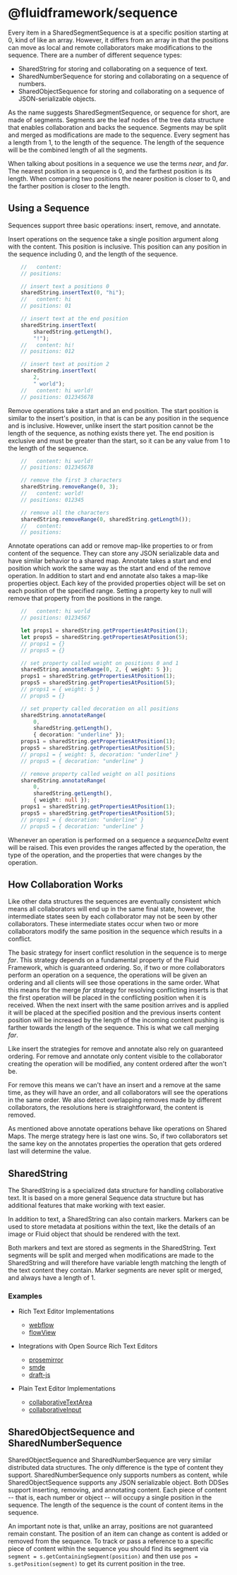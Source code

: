 # @fluidframework/sequence

Every item in a SharedSegmentSequence is at a specific position starting at 0, kind of like an array. However, it
differs from an array in that the positions can move as local and remote collaborators make modifications to the
sequence. There are a number of different sequence types:

- SharedString for storing and collaborating on a sequence of text.
- SharedNumberSequence for storing and collaborating on a sequence of numbers.
- SharedObjectSequence for storing and collaborating on a sequence of JSON-serializable objects.

As the name suggests SharedSegmentSequence, or sequence for short, are made of segments. Segments are the leaf nodes of
the tree data structure that enables collaboration and backs the sequence. Segments may be split and merged as
modifications are made to the sequence. Every segment has a length from 1, to the length of the sequence. The length of
the sequence will be the combined length of all the segments.

When talking about positions in a sequence we use the terms *near*, and *far*. The nearest position in a sequence is 0,
and the farthest position is its length. When comparing two positions the nearer position is closer to 0, and the
farther position is closer to the length.

## Using a Sequence

Sequences support three basic operations: insert, remove, and annotate.

Insert operations on the sequence take a single position argument along with the content. This position is inclusive.
This position can any position in the sequence including 0, and the length of the sequence.

```typescript
    //   content:
    // positions:

    // insert text a positions 0
    sharedString.insertText(0, "hi");
    //   content: hi
    // positions: 01

    // insert text at the end position
    sharedString.insertText(
        sharedString.getLength(),
        "!");
    //   content: hi!
    // positions: 012

    // insert text at position 2
    sharedString.insertText(
        2,
        " world");
    //   content: hi world!
    // positions: 012345678
```

Remove operations take a start and an end position. The start position is similar to the insert's position, in that is
can be any position in the sequence and is inclusive. However, unlike insert the start position cannot be the length of
the sequence, as nothing exists there yet. The end position is exclusive and must be greater than the start, so it can
be any value from 1 to the length of the sequence.

```typescript
    //   content: hi world!
    // positions: 012345678

    // remove the first 3 characters
    sharedString.removeRange(0, 3);
    //   content: world!
    // positions: 012345

    // remove all the characters
    sharedString.removeRange(0, sharedString.getLength());
    //   content:
    // positions:
```

Annotate operations can add or remove map-like properties to or from content of the sequence. They can store any JSON
serializable data and have similar behavior to a shared map. Annotate takes a start and end position which work the same
way as the start and end of the remove operation. In addition to start and end annotate also takes a map-like properties
object. Each key of the provided properties object will be set on each position of the specified range. Setting a
property key to null will remove that property from the positions in the range.

```typescript
    //   content: hi world
    // positions: 01234567

    let props1 = sharedString.getPropertiesAtPosition(1);
    let props5 = sharedString.getPropertiesAtPosition(5);
    // props1 = {}
    // props5 = {}

    // set property called weight on positions 0 and 1
    sharedString.annotateRange(0, 2, { weight: 5 });
    props1 = sharedString.getPropertiesAtPosition(1);
    props5 = sharedString.getPropertiesAtPosition(5);
    // props1 = { weight: 5 }
    // props5 = {}

    // set property called decoration on all positions
    sharedString.annotateRange(
        0,
        sharedString.getLength(),
        { decoration: "underline" });
    props1 = sharedString.getPropertiesAtPosition(1);
    props5 = sharedString.getPropertiesAtPosition(5);
    // props1 = { weight: 5, decoration: "underline" }
    // props5 = { decoration: "underline" }

    // remove property called weight on all positions
    sharedString.annotateRange(
        0,
        sharedString.getLength(),
        { weight: null });
    props1 = sharedString.getPropertiesAtPosition(1);
    props5 = sharedString.getPropertiesAtPosition(5);
    // props1 = { decoration: "underline" }
    // props5 = { decoration: "underline" }
```

Whenever an operation is performed on a sequence a *sequenceDelta* event will be raised. This even provides the ranges
affected by the operation, the type of the operation, and the properties that were changes by the operation.

## How Collaboration Works

Like other data structures the sequences are eventually consistent which means all collaborators will end up in the same
final state, however, the intermediate states seen by each collaborator may not be seen by other collaborators. These
intermediate states occur when two or more collaborators modify the same position in the sequence which results in a
conflict.

The basic strategy for insert conflict resolution in the sequence is to merge *far*. This strategy depends on a
fundamental property of the Fluid Framework, which is guaranteed ordering. So, if two or more collaborators perform an
operation on a sequence, the operations will be given an ordering and all clients will see those operations in the same
order. What this means for the merge *far* strategy for resolving conflicting inserts is that the first operation will
be placed in the conflicting position when it is received. When the next insert with the same position arrives and is
applied it will be placed at the specified position and the previous inserts content position will be increased by the
length of the incoming content pushing is farther towards the length of the sequence. This is what we call merging
*far*.

Like insert the strategies for remove and annotate also rely on guaranteed ordering. For remove and annotate only
content visible to the collaborator creating the operation will be modified, any content ordered after the won't be.

For remove this means we can't have an insert and a remove at the same time, as they will have an order, and all
collaborators will see the operations in the same order. We also detect overlapping removes made by different
collaborators, the resolutions here is straightforward, the content is removed.

As mentioned above annotate operations behave like operations on Shared Maps. The merge strategy here is last one wins.
So, if two collaborators set the same key on the annotates properties the operation that gets ordered last will
determine the value.

## SharedString

The SharedString is a specialized data structure for handling collaborative text. It is based on a more general
Sequence data structure but has additional features that make working with text easier.

In addition to text, a SharedString can also contain markers. Markers can be used to store metadata at positions within
the text, like the details of an image or Fluid object that should be rendered with the text.

Both markers and text are stored as segments in the SharedString. Text segments will be split and merged when
modifications are made to the SharedString and will therefore have variable length matching the length of the text
content they contain. Marker segments are never split or merged, and always have a length of 1.

### Examples

- Rich Text Editor Implementations
  - [webflow](https://github.com/microsoft/FluidFramework/tree/main/examples/data-objects/webflow)
  - [flowView](https://github.com/microsoft/FluidFramework/blob/main/examples/data-objects/client-ui-lib/src/controls/flowView.ts)

- Integrations with Open Source Rich Text Editors
  - [prosemirror](https://github.com/microsoft/FluidFramework/tree/main/examples/data-objects/prosemirror)
  - [smde](https://github.com/microsoft/FluidFramework/tree/main/examples/data-objects/smde)
  - [draft-js](https://github.com/microsoft/FluidExamples/tree/main/draft-js)

- Plain Text Editor Implementations
  - [collaborativeTextArea](https://github.com/microsoft/FluidFramework/blob/main/examples/data-objects/react-inputs/src/CollaborativeTextArea.tsx)
  - [collaborativeInput](https://github.com/microsoft/FluidFramework/blob/main/examples/data-objects/react-inputs/src/collaborativeInput.tsx)

## SharedObjectSequence and SharedNumberSequence

SharedObjectSequence and SharedNumberSequence are very similar distributed data structures. The only difference is the
type of content they support. SharedNumberSequence only supports numbers as content, while SharedObjectSequence supports
any JSON serializable object. Both DDSes support inserting, removing, and annotating content. Each piece of content --
that is, each number or object -- will occupy a single position in the sequence. The length of the sequence is the count
of content items in the sequence.

An important note is that, unlike an array, positions are not guaranteed remain constant. The position of an item can
change as content is added or removed from the sequence. To track or pass a reference to a specific piece of content
within the sequence you should find its segment via `segment = s.getContainingSegment(position)` and then use
`pos = s.getPosition(segment)` to get its current position in the tree.
